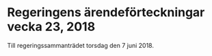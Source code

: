 # Regeringens ärendeförteckningar vecka 23, 2018

Till regeringssammanträdet torsdag den 7 juni 2018.

